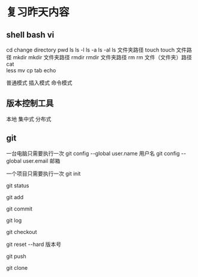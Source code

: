 # 复习昨天内容
## shell bash vi
cd change directory 
pwd 
ls     ls -l    ls -a   ls -al     ls 文件夹路径
touch    touch 文件路径
mkdir	mkdir 文件夹路径
rmdir   rmdir 文件夹路径
rm		rm 文件（文件夹）路径
cat		
less
mv
cp
tab 
echo
>
>>


普通模式
插入模式
命令模式


## 版本控制工具
本地
集中式
分布式

## git

一台电脑只需要执行一次
git config --global user.name 用户名
git config --global user.email 邮箱


一个项目只需要执行一次
git init

git status

git add 

git commit 

git log

git checkout 

git reset --hard 版本号

git push

git clone